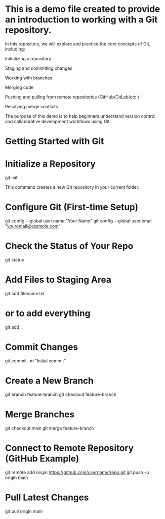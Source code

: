 # This is a demo file created to provide an introduction to working with a Git repository.

In this repository, we will explore and practice the core concepts of Git, including:

Initializing a repository

Staging and committing changes

Working with branches

Merging code

Pushing and pulling from remote repositories (GitHub/GitLab/etc.)

Resolving merge conflicts

The purpose of this demo is to help beginners understand version control and collaborative development workflows using Git.
# Getting Started with Git
#  Initialize a Repository
git init


This command creates a new Git repository in your current folder.

 # Configure Git (First-time Setup)
git config --global user.name "Your Name"
git config --global user.email "youremail@example.com"

 # Check the Status of Your Repo
git status

# Add Files to Staging Area
git add filename.txt
# or to add everything
git add .

# Commit Changes
git commit -m "Initial commit"

# Create a New Branch
git branch feature-branch
git checkout feature-branch

# Merge Branches
git checkout main
git merge feature-branch

# Connect to Remote Repository (GitHub Example)
git remote add origin https://github.com/username/repo.git
git push -u origin main

# Pull Latest Changes
git pull origin main
